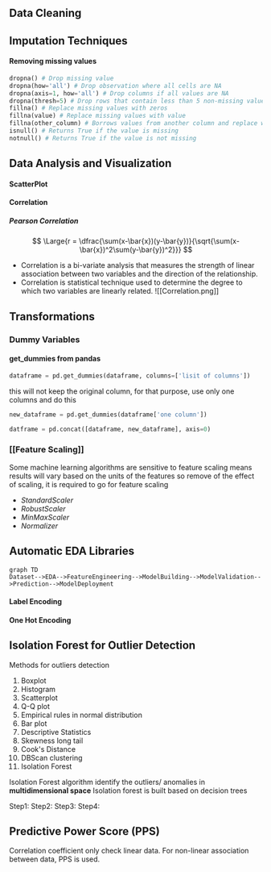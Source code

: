 ---
---

## Data Cleaning

## Imputation Techniques

#### Removing missing values
```python
dropna() # Drop missing value
dropna(how='all') # Drop observation where all cells are NA
dropna(axis=1, how='all') # Drop columns if all values are NA
dropna(thresh=5) # Drop rows that contain less than 5 non-missing values
fillna() # Replace missing values with zeros
fillna(value) # Replace missing values with value
fillna(other_column) # Borrows values from another column and replace with NA
isnull() # Returns True if the value is missing
notnull() # Returns True if the value is not missing
```



## Data Analysis and Visualization
#### ScatterPlot

#### Correlation
##### Pearson Correlation
$$
\Large{r = \dfrac{\sum(x-\bar{x})(y-\bar{y})}{\sqrt{\sum(x-\bar{x})^2\sum(y-\bar{y})^2}}}
$$
- Correlation is a bi-variate analysis that measures the strength of linear association between two variables and the direction of the relationship. 
- Correlation is statistical technique used to determine the degree to which two variables are linearly related.
![[Correlation.png]]


## Transformations
### Dummy Variables
#### get_dummies from pandas
```python
dataframe = pd.get_dummies(dataframe, columns=['lisit of columns'])
```
this will not keep the original column, for that purpose, use only one columns and do this
```python
new_dataframe = pd.get_dummies(dataframe['one column'])

datframe = pd.concat([dataframe, new_dataframe], axis=0)
```

### [[Feature Scaling]]
Some machine learning algorithms are sensitive to feature scaling means results will vary based on the units of the features so remove of the effect of scaling, it is required to go for feature scaling
- *StandardScaler*
- *RobustScaler*
- *MinMaxScaler*
- *Normalizer*

## Automatic EDA Libraries

```mermaid
graph TD
Dataset-->EDA-->FeatureEngineering-->ModelBuilding-->ModelValidation-->Prediction-->ModelDeployment
```
#### Label Encoding
#### One Hot Encoding

## Isolation Forest for Outlier Detection
Methods for outliers detection
1. Boxplot
2. Histogram
3. Scatterplot
4. Q-Q plot
5. Empirical rules in normal distribution
6. Bar plot
7. Descriptive Statistics
8. Skewness long tail
9. Cook's Distance
10. DBScan clustering
11. Isolation Forest

Isolation Forest algorithm identify the outliers/ anomalies in **multidimensional space** 
Isolation forest is built based on decision trees

Step1: 
Step2:
Step3:
Step4:

## Predictive Power Score (PPS)
Correlation coefficient only check linear data. For non-linear association between data, PPS is used.
